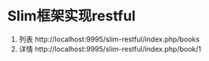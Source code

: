 # Slim框架实现restful

1. 列表 http://localhost:9995/slim-restful/index.php/books
2. 详情 http://localhost:9995/slim-restful/index.php/book/1
